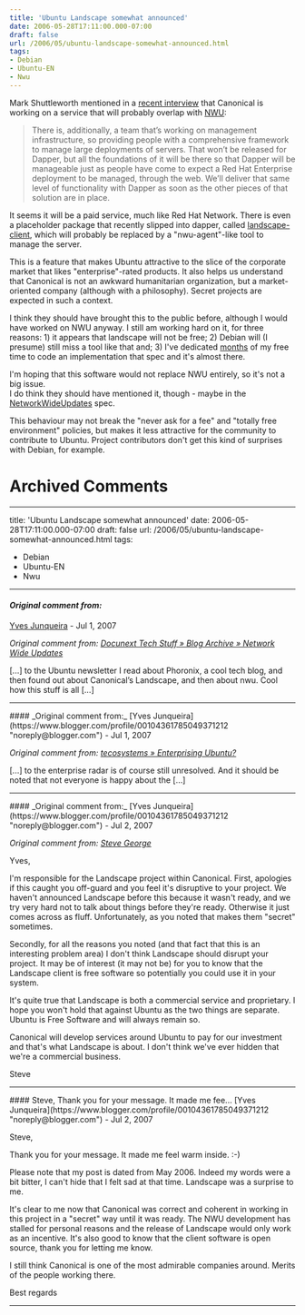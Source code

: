 ```yaml
---
title: 'Ubuntu Landscape somewhat announced'
date: 2006-05-28T17:11:00.000-07:00
draft: false
url: /2006/05/ubuntu-landscape-somewhat-announced.html
tags: 
- Debian
- Ubuntu-EN
- Nwu
---
```


Mark Shuttleworth mentioned in a [recent interview](http://blogs.the451group.com/opensource/2006/05/26/mark-shuttleworth-interview-part-i-on-dapper-and-ubuntu-in-the-enterprise/) that Canonical is working on a service that will probably overlap with [NWU](http://www.cetico.org/nwu):  

> There is, additionally, a team that’s working on management infrastructure, so providing people with a comprehensive framework to manage large deployments of servers. That won’t be released for Dapper, but all the foundations of it will be there so that Dapper will be manageable just as people have come to expect a Red Hat Enterprise deployment to be managed, through the web. We’ll deliver that same level of functionality with Dapper as soon as the other pieces of that solution are in place.

  
It seems it will be a paid service, much like Red Hat Network. There is even a placeholder package that recently slipped into dapper, called [landscape-client](http://packages.ubuntu.com/dapper/admin/landscape-client), which will probably be replaced by a "nwu-agent"-like tool to manage the server.  
  
This is a feature that makes Ubuntu attractive to the slice of the corporate market that likes "enterprise"-rated products. It also helps us understand that Canonical is not an awkward humanitarian organization, but a market-oriented company (although with a philosophy). Secret projects are expected in such a context.  
  
I think they should have brought this to the public before, although I would have worked on NWU anyway. I still am working hard on it, for three reasons: 1) it appears that landscape will not be free; 2) Debian will (I presume) still miss a tool like that and; 3) I've dedicated [months](https://dev.ubuntubrasil.org/trac/nwu/timeline?from=05%2F29%2F06&daysback=360&milestone=on&ticket=on&changeset=on&wiki=on&update=Update) of my free time to code an implementation that spec and it's almost there.  
  
I'm hoping that this software would not replace NWU entirely, so it's not a big issue.  
I do think they should have mentioned it, though - maybe in the [NetworkWideUpdates](https://wiki.ubuntu.com/NetworkWideUpdates) spec.  
  
This behaviour may not break the "never ask for a fee" and "totally free environment" policies, but makes it less attractive for the community to contribute to Ubuntu. Project contributors don't get this kind of surprises with Debian, for example.
# Archived Comments
---
title: 'Ubuntu Landscape somewhat announced'
date: 2006-05-28T17:11:00.000-07:00
draft: false
url: /2006/05/ubuntu-landscape-somewhat-announced.html
tags: 
- Debian
- Ubuntu-EN
- Nwu
---

#### _Original comment from:_
[Yves Junqueira](https://www.blogger.com/profile/00104361785049371212 "noreply@blogger.com") - <time datetime="2007-07-30T08:12:00.000-07:00">Jul 1, 2007</time>

_Original comment from: [Docunext Tech Stuff » Blog Archive » Network Wide Updates](http://www.docunext.com/2007/07/23/network-wide-updates/)_  
  
\[...\] to the Ubuntu newsletter I read about Phoronix, a cool tech blog, and then found out about Canonical’s Landscape, and then about nwu. Cool how this stuff is all \[...\]
<hr />
#### _Original comment from:_
[Yves Junqueira](https://www.blogger.com/profile/00104361785049371212 "noreply@blogger.com") - <time datetime="2007-07-30T13:55:00.000-07:00">Jul 1, 2007</time>

_Original comment from: [tecosystems » Enterprising Ubuntu?](http://redmonk.com/sogrady/2007/07/30/ubuntu_enterprise/)_  
  
\[...\] to the enterprise radar is of course still unresolved. And it should be noted that not everyone is happy about the \[...\]
<hr />
#### _Original comment from:_
[Yves Junqueira](https://www.blogger.com/profile/00104361785049371212 "noreply@blogger.com") - <time datetime="2007-07-31T08:20:00.000-07:00">Jul 2, 2007</time>

_Original comment from: [Steve George](http://www.canonical.com)_  
  
Yves,  
  
I'm responsible for the Landscape project within Canonical. First, apologies if this caught you off-guard and you feel it's disruptive to your project. We haven't announced Landscape before this because it wasn't ready, and we try very hard not to talk about things before they're ready. Otherwise it just comes across as fluff. Unfortunately, as you noted that makes them "secret" sometimes.  
  
Secondly, for all the reasons you noted (and that fact that this is an interesting problem area) I don't think Landscape should disrupt your project. It may be of interest (it may not be) for you to know that the Landscape client is free software so potentially you could use it in your system.  
  
It's quite true that Landscape is both a commercial service and proprietary. I hope you won't hold that against Ubuntu as the two things are separate. Ubuntu is Free Software and will always remain so.  
  
Canonical will develop services around Ubuntu to pay for our investment and that's what Landscape is about. I don't think we've ever hidden that we're a commercial business.  
  
Steve
<hr />
#### Steve, Thank you for your message. It made me fee...
[Yves Junqueira](https://www.blogger.com/profile/00104361785049371212 "noreply@blogger.com") - <time datetime="2007-07-31T08:48:00.000-07:00">Jul 2, 2007</time>

Steve,  
  
Thank you for your message. It made me feel warm inside. :-)  
  
Please note that my post is dated from May 2006. Indeed my words were a bit bitter, I can't hide that I felt sad at that time. Landscape was a surprise to me.  
  
It's clear to me now that Canonical was correct and coherent in working in this project in a "secret" way until it was ready. The NWU development has stalled for personal reasons and the release of Landscape would only work as an incentive. It's also good to know that the client software is open source, thank you for letting me know.  
  
I still think Canonical is one of the most admirable companies around. Merits of the people working there.  
  
Best regards
<hr />
